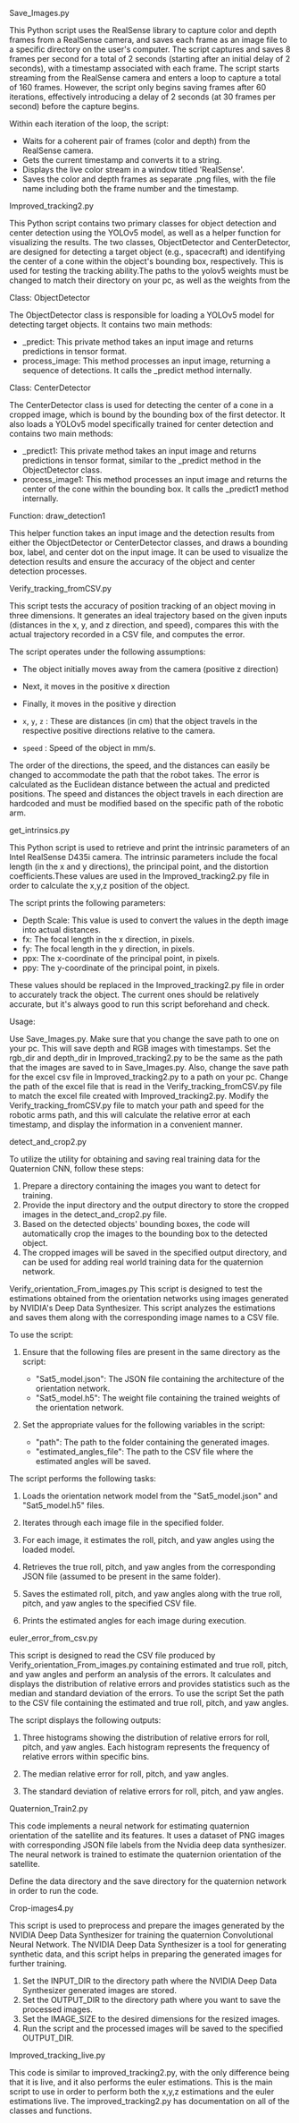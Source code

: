 Save_Images.py

This Python script uses the RealSense library to capture color and depth frames from a RealSense camera, and saves each frame as an image file to a specific directory on the user's computer. The script captures and saves 8 frames per second for a total of 2 seconds (starting after an initial delay of 2 seconds), with a timestamp associated with each frame. The script starts streaming from the RealSense camera and enters a loop to capture a total of 160 frames. However, the script only begins saving frames after 60 iterations, effectively introducing a delay of 2 seconds (at 30 frames per second) before the capture begins. 

Within each iteration of the loop, the script:

- Waits for a coherent pair of frames (color and depth) from the RealSense camera.
- Gets the current timestamp and converts it to a string.
- Displays the live color stream in a window titled 'RealSense'.
- Saves the color and depth frames as separate .png files, with the file name including both the frame number and the timestamp.

Improved_tracking2.py

This Python script contains two primary classes for object detection and center detection using the YOLOv5 model, as well as a helper function for visualizing the results. The two classes, ObjectDetector and CenterDetector, are designed for detecting a target object (e.g., spacecraft) and identifying the center of a cone within the object's bounding box, respectively. This is used for testing the tracking ability.The paths to the yolov5 weights must be changed to match their directory on your pc, as well as the weights from the 

Class: ObjectDetector

The ObjectDetector class is responsible for loading a YOLOv5 model for detecting target objects. It contains two main methods:

- _predict: This private method takes an input image and returns predictions in tensor format.
- process_image: This method processes an input image, returning a sequence of detections. It calls the _predict method internally.

Class: CenterDetector

The CenterDetector class is used for detecting the center of a cone in a cropped image, which is bound by the bounding box of the first detector. It also loads a YOLOv5 model specifically trained for center detection and contains two main methods:

- _predict1: This private method takes an input image and returns predictions in tensor format, similar to the _predict method in the ObjectDetector class.
- process_image1: This method processes an input image and returns the center of the cone within the bounding box. It calls the _predict1 method internally.

Function: draw_detection1

This helper function takes an input image and the detection results from either the ObjectDetector or CenterDetector classes, and draws a bounding box, label, and center dot on the input image. It can be used to visualize the detection results and ensure the accuracy of the object and center detection processes.

Verify_tracking_fromCSV.py

This script tests the accuracy of position tracking of an object moving in three dimensions. It generates an ideal trajectory based on the given inputs (distances in the x, y, and z direction, and speed), compares this with the actual trajectory recorded in a CSV file, and computes the error. 

The script operates under the following assumptions:
- The object initially moves away from the camera (positive z direction)
- Next, it moves in the positive x direction
- Finally, it moves in the positive y direction

- `x`, `y`, `z` : These are distances (in cm) that the object travels in the respective positive directions relative to the camera.
- `speed` : Speed of the object in mm/s.

The order of the directions, the speed, and the distances can easily be changed to accommodate the path that the robot takes. The error is calculated as the Euclidean distance between the actual and predicted positions. The speed and distances the object travels in each direction are hardcoded and must be modified based on the specific path of the robotic arm.


get_intrinsics.py 

This Python script is used to retrieve and print the intrinsic parameters of an Intel RealSense D435i camera. The intrinsic parameters include the focal length (in the x and y directions), the principal point, and the distortion coefficients.These values are used in the Improved_tracking2.py file in order to calculate the x,y,z position of the object. 

The script prints the following parameters:
- Depth Scale: This value is used to convert the values in the depth image into actual distances.
- fx: The focal length in the x direction, in pixels.
- fy: The focal length in the y direction, in pixels.
- ppx: The x-coordinate of the principal point, in pixels.
- ppy: The y-coordinate of the principal point, in pixels.

These values should be replaced in the Improved_tracking2.py file in order to accurately track the object. The current ones should be relatively accurate, but it's always good to run this script beforehand and check.


Usage:

Use Save_Images.py. Make sure that you change the save path to one on your pc. This will save depth and RGB images with timestamps.
Set the rgb_dir and depth_dir in Improved_tracking2.py to be the same as the path that the images are saved to in Save_Images.py. Also, change the save path for the excel csv file in Improved_tracking2.py to a path on your pc. 
Change the path of the excel file that is read in the Verify_tracking_fromCSV.py file to match the excel file created with Improved_tracking2.py. 
Modify the Verify_tracking_fromCSV.py file to match your path and speed for the robotic arms path, and this will calculate the relative error at each timestamp, and display the information in a convenient manner. 

detect_and_crop2.py


To utilize the utility for obtaining and saving real training data for the Quaternion CNN, follow these steps:


1. Prepare a directory containing the images you want to detect for training.
2. Provide the input directory and the output directory to store the cropped images in the detect_and_crop2.py file.
3. Based on the detected objects' bounding boxes, the code will automatically crop the images to the bounding box to the detected object.
4. The cropped images will be saved in the specified output directory, and can be used for adding real world training data for the quaternion network.

Verify_orientation_From_images.py
This script is designed to test the estimations obtained from the orientation networks using images generated by NVIDIA's Deep Data Synthesizer. This script analyzes the estimations and saves them along with the corresponding image names to a CSV file.


To use the script:


1. Ensure that the following files are present in the same directory as the script:
    - "Sat5_model.json": The JSON file containing the architecture of the orientation network.
    - "Sat5_model.h5": The weight file containing the trained weights of the orientation network.

2. Set the appropriate values for the following variables in the script:
    - "path": The path to the folder containing the generated images.
    - "estimated_angles_file": The path to the CSV file where the estimated angles will be saved.

The script performs the following tasks:

1. Loads the orientation network model from the "Sat5_model.json" and "Sat5_model.h5" files.

2. Iterates through each image file in the specified folder.

3. For each image, it estimates the roll, pitch, and yaw angles using the loaded model.

4. Retrieves the true roll, pitch, and yaw angles from the corresponding JSON file (assumed to be present in the same folder).

5. Saves the estimated roll, pitch, and yaw angles along with the true roll, pitch, and yaw angles to the specified CSV file.

6. Prints the estimated angles for each image during execution.

euler_error_from_csv.py

This script is designed to read the CSV file produced by Verify_orientation_From_images.py containing estimated and true roll, pitch, and yaw angles and perform an analysis of the errors. It calculates and displays the distribution of relative errors and provides statistics such as the median and standard deviation of the errors. To use the script Set the path to the CSV file containing the estimated and true roll, pitch, and yaw angles.

The script displays the following outputs:

1. Three histograms showing the distribution of relative errors for roll, pitch, and yaw angles. Each histogram represents the frequency of relative errors within specific bins.

2. The median relative error for roll, pitch, and yaw angles.

3. The standard deviation of relative errors for roll, pitch, and yaw angles.



Quaternion_Train2.py

This code implements a neural network for estimating quaternion orientation of the satellite and its features. It uses a dataset of PNG images with corresponding JSON file labels from the Nvidia deep data synthesizer. The neural network is trained to estimate the quaternion orientation of the satellite.

 Define the data directory and the save directory for the quaternion network in order to run the code. 

Crop-images4.py

This script is used to preprocess and prepare the images generated by the NVIDIA Deep Data Synthesizer for training the quaternion Convolutional Neural Network. The NVIDIA Deep Data Synthesizer is a tool for generating synthetic data, and this script helps in preparing the generated images for further training.

1. Set the INPUT_DIR to the directory path where the NVIDIA Deep Data Synthesizer generated images are stored.
2. Set the OUTPUT_DIR to the directory path where you want to save the processed images.
3. Set the IMAGE_SIZE to the desired dimensions for the resized images.
4. Run the script and the processed images will be saved to the specified OUTPUT_DIR.

Improved_tracking_live.py

This code is similar to improved_tracking2.py, with the only difference being that it is live, and it also performs the euler estimations. This is the main script to use in order to perform both the x,y,z estimations and the euler estimations live. The improved_tracking2.py has documentation on all of the classes and functions.






